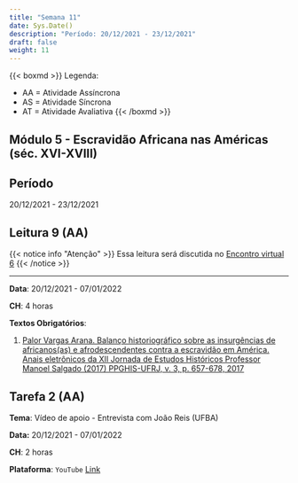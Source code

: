 ```yaml
---
title: "Semana 11"
date: Sys.Date()
description: "Período: 20/12/2021 - 23/12/2021"
draft: false
weight: 11
---
```


{{< boxmd >}}
Legenda: 
- AA = Atividade Assíncrona
- AS = Atividade Síncrona
- AT = Atividade Avaliativa
{{< /boxmd >}}

## Módulo 5 - Escravidão Africana nas Américas (séc. XVI-XVIII)

## Período

20/12/2021 - 23/12/2021

## Leitura 9 (AA)

{{< notice info "Atenção" >}}
Essa leitura será discutida no [Encontro virtual 6](https://cclhm0057.netlify.app/semanal/sem12/#encontro-virtual-6-as)
{{< /notice >}}

***

**Data**: 20/12/2021 - 07/01/2022

**CH**: 4 horas

**Textos Obrigatórios**:

1. [Palor Vargas Arana. Balanço historiográfico sobre as insurgências de africanos(as) e afrodescendentes contra a escravidão em América. Anais eletrônicos da XII Jornada de Estudos Históricos Professor Manoel Salgado (2017) PPGHIS-UFRJ, v. 3, p. 657-678, 2017](https://www.researchgate.net/profile/Paola-Vargas-Arana/publication/341165267_Balanco_historiografico_sobre_as_insurgencias_de_africanosas_e_afrodescendentes_contra_a_escravidao_em_America_Anais_eletronicos_da_XII_Jornada_de_Estudos_Historicos_Professor_Manoel_Salgado_2017_PPGH/links/5eb1e7d692851cb26778053f/Balanco-historiografico-sobre-as-insurgencias-de-africanosas-e-afrodescendentes-contra-a-escravidao-em-America-Anais-eletronicos-da-XII-Jornada-de-Estudos-Historicos-Professor-Manoel-Salgado-2017-PPGH.pdf)

## Tarefa 2 (AA)

**Tema**: Vídeo de apoio - Entrevista com João Reis (UFBA)

**Data:**  20/12/2021 - 07/01/2022

**CH**: 2 horas

**Plataforma**: `YouTube` [Link](https://youtu.be/Lrn9S1JLs7s)

